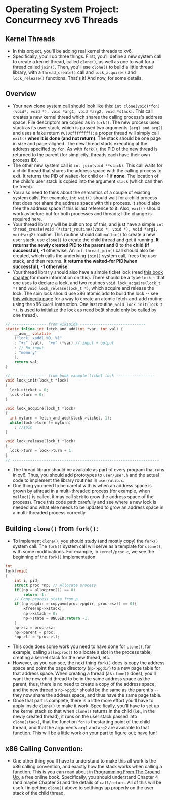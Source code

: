 # Operating System Project: Concurrnecy xv6 Threads
## Kernel Threads
* In this project, you'll be adding real kernel threads to xv6.
* Specifically, you'll do three things. First, you'll define a new system call to create a kernel thread, called `clone()`, as well as one to wait for a thread called `join()`. Then, you'll use `clone()` to build a little thread library, with a `thread_create()` call and `lock_acquire()` and `lock_release()` functions. That's it! And now, for some details.

## Overview
* Your new clone system call should look like this: `int clone(void(*fcn)(void*, void *), void *arg1, void *arg2, void *stack)`. This call creates a new kernel thread which shares the calling process's address space. File descriptors are copied as in `fork()`. The new process uses stack as its user stack, which is passed two arguments `(arg1 and arg2)` and uses a fake return `PC(0xffffffff)`; a proper thread will simply call `exit()` **when it is done (and not return)**. The stack should be one page in size and page-aligned. The new thread starts executing at the address specified by `fcn`. As with `fork()`, the PID of the new thread is returned to the parent (for simplicity, threads each have their own process ID).
* The other new system call is `int join(void **stack)`. This call waits for a child thread that shares the address space with the calling process to exit. It returns the PID of waited-for child or **-1** if **none**. The location of the child's user stack is copied into the argument `stack` (which can then be freed).
* You also need to think about the semantics of a couple of existing system calls. For example, `int wait()` should wait for a child process that does not share the address space with this process. It should also free the address space if this is last reference to it. Also, `exit()` should work as before but for both processes and threads; little change is required here.
* Your thread librar y will be built on top of this, and just have a simple `int thread_create(void (*start_routine)(void *, void *), void *arg1, void*arg2)` routine. This routine should call `malloc()` to create a new user stack, use `clone()` to create the child thread and get it running. **It returns the newly created PID to the parent and 0** to the **child (if successful), -1** otherwise. An `int thread_join()` call should also be created, which calls the underlying `join()` system call, frees the user stack, and then returns. **It returns the waited-for PID(when successful), -1 otherwise**.
* Your thread librar y should also have a simple ticket lock (read [this book chapter](https://pages.cs.wisc.edu/~remzi/OSTEP/threads-locks.pdf) for more information on this). There should be a type `lock_t` that one uses to declare a lock, and two routines `void lock_acquire(lock_t *)` and `void lock_release(lock_t *)`, which acquire and release the lock. The spin lock should use x86 atomic add to build the lock -- see [this wikipedia page](https://en.wikipedia.org/wiki/Fetch-and-add) for a way to create an atomic fetch-and-add routine using the x86 `xaddl` instruction. One last routine, `void lock_init(lock_t *)`, is used to initialize the lock as need be(it should only be called by one thread).
```C
// --------------- from wikipida -----------------------------
static inline int fetch_and_add(int *var, int val) {   
    __asm__ volatile
    ("lock; xaddl %0, %1"
	: "+r" (val),  "+m" (*var) // input + output
	: // No input
	: "memory"
    );
    return val;
}

// --------------- from book example ticket lock -----------------
void lock_init(lock_t *lock)
{
  lock->ticket = 0;
  lock->turn = 0;
}

void lock_acquire(lock_t *lock)
{
  int myturn = fetch_and_add(&lock->ticket, 1);
  while(lock->turn != myturn)
    ; //spin
}

void lock_release(lock_t *lock)
{
  lock->turn = lock->turn + 1;
}
// -----------------------------------------------------------------
```
* The thread library should be available as part of every program that runs in xv6. Thus, you should add prototypes to `user/user.h` and the actual code to implement the library routines in `user/ulib.c`.
* One thing you need to be careful with is when an address space is grown by athread in a multi-threaded process (for example, when `malloc()` is called, it may call `sbrk` to grow the address space of the process). Trace this code path carefully and see where a new lock is needed and what else needs to be updated to grow an address space in a multi-threaded process correctly.
## Building `clone()` from `fork()`:
* To implement `clone()`, you should study (and mostly copy) the `fork()` system call. The `fork()` system call will serve as a template for `clone()`, with some modifications. For example, in `kernel/proc.c`, we see the beginning of the `fork()` implementation:
```C
int
fork(void)
{
    int i, pid;
    struct proc *np; // Allocate process.
    if((np = allocproc()) == 0)
        return -1; 
    // Copy process state from p.
    if((np->pgdir = copyuvm(proc->pgdir, proc->sz)) == 0){
        kfree(np->kstack);    
        np->kstack = 0;    
        np->state = UNUSED;return -1;  
    }  
    np->sz = proc->sz;  
    np->parent = proc;  
    *np->tf = *proc->tf;

```
* This code does some work you need to have done for `clone()`, for example, calling `allocproc()` to allocate a slot in the process table, creating a kernel stack for the new thread, etc.
* However, as you can see, the next thing `fork()` does is copy the address space and point the page directory (`np->pgdir`) to a new page table for that address space. When creating a thread (as `clone()` does), you'll want the new child thread to be in the same address space as the parent; thus, there is no need to create a copy of the address space, and the new thread's `np->pgdir` should be the same as the parent's -- they now share the address space, and thus have the same page table.
* Once that part is complete, there is a little more effort you'll have to apply inside `clone()` to make it work. Specifically, you'll have to set up the kernel stack so that when `clone()` returns in the child (i.e., in the newly created thread), it runs on the user stack passed into `clone(stack)`, that the function `fcn` is thestarting point of the child thread, and that the arguments `arg1` and `arg2` are available to that function. This will be a little work on your part to figure out; have fun!

## x86 Calling Convention:
* One other thing you'll have to understand to make this all work is the x86 calling convention, and exactly how the stack works when calling a function. This is you can read about in [Programming From The Ground Up](https://download-mirror.savannah.gnu.org/releases/pgubook/ProgrammingGroundUp-1-0-booksize.pdf), a free online book. Specifically, you should understand Chapter 4 (and maybe Chapter 3) and the details of `call/return`. All of this will be useful in getting `clone()` above to setthings up properly on the user stack of the child thread.

